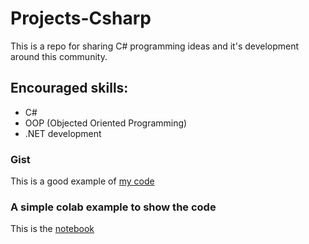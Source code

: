 # Projects-Csharp
This is a repo for sharing C# programming ideas and it's development around this community.


## Encouraged skills:

* C#
* OOP (Objected Oriented Programming)
* .NET development

### Gist
This is a good example of [my code](https://gist.github.com/ovianaanthony/54e1fab74034b9de9658856900a7f506)

### A simple colab example to show the code
This is the [notebook](https://colab.research.google.com/drive/1JUg2-7FxXf1EgwSTVb2MbX6t60CkQdbG?usp=sharing)
